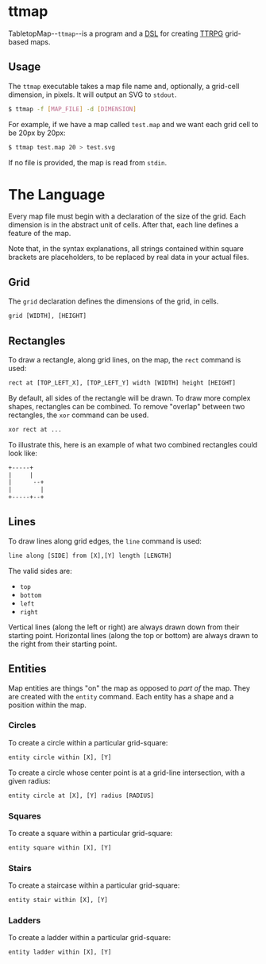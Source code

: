 <!--
This Source Code Form is subject to the terms of the Mozilla Public
License, v. 2.0. If a copy of the MPL was not distributed with this
file, You can obtain one at https://mozilla.org/MPL/2.0/.
-->

<!--
Copyright (c) 2024 David Jackson
-->

# ttmap 

TabletopMap--`ttmap`--is a program and a [DSL](https://en.wikipedia.org/wiki/Domain-specific_language)
for creating [TTRPG](https://en.wikipedia.org/wiki/Tabletop_role-playing_game) grid-based maps.

## Usage

The `ttmap` executable takes a map file name and, optionally, a grid-cell
dimension, in pixels. It will output an SVG to `stdout`.

```sh
$ ttmap -f [MAP_FILE] -d [DIMENSION]
```

For example, if we have a map called `test.map` and we want each grid cell to
be 20px by 20px:

```sh
$ ttmap test.map 20 > test.svg
```

If no file is provided, the map is read from `stdin`.

# The Language

Every map file must begin with a declaration of the size of the grid. Each
dimension is in the abstract unit of cells. After that, each line defines a
feature of the map.

Note that, in the syntax explanations, all strings contained within square
brackets are placeholders, to be replaced by real data in your actual files.

## Grid

The `grid` declaration defines the dimensions of the grid, in cells.

```txt
grid [WIDTH], [HEIGHT]
```

## Rectangles

To draw a rectangle, along grid lines, on the map, the `rect` command is used:

```txt
rect at [TOP_LEFT_X], [TOP_LEFT_Y] width [WIDTH] height [HEIGHT]
```

By default, all sides of the rectangle will be drawn. To draw more complex
shapes, rectangles can be combined. To remove "overlap" between two rectangles,
the `xor` command can be used.

```txt
xor rect at ...
```

To illustrate this, here is an example of what two combined rectangles could
look like:

```txt
+-----+
|     |
|      --+
|        |
+-----+--+
```

## Lines

To draw lines along grid edges, the `line` command is used:

```txt
line along [SIDE] from [X],[Y] length [LENGTH]
```

The valid sides are:

* `top`
* `bottom`
* `left`
* `right`

Vertical lines (along the left or right) are always drawn down from their
starting point. Horizontal lines (along the top or bottom) are always drawn
to the right from their starting point.

## Entities

Map entities are things "on" the map as opposed to _part of_ the map. They
are created with the `entity` command. Each entity has a shape and a position
within the map.

### Circles

To create a circle within a particular grid-square:

```txt
entity circle within [X], [Y]
```

To create a circle whose center point is at a grid-line intersection, with a
given radius:

```txt
entity circle at [X], [Y] radius [RADIUS] 
```

### Squares

To create a square within a particular grid-square:

```txt
entity square within [X], [Y]
```

### Stairs

To create a staircase within a particular grid-square:

```txt
entity stair within [X], [Y]
```

### Ladders

To create a ladder within a particular grid-square:

```txt
entity ladder within [X], [Y]
```
